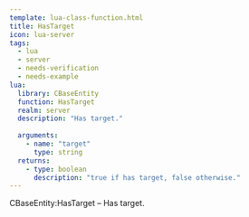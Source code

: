 ```yaml
---
template: lua-class-function.html
title: HasTarget
icon: lua-server
tags:
  - lua
  - server
  - needs-verification
  - needs-example
lua:
  library: CBaseEntity
  function: HasTarget
  realm: server
  description: "Has target."
  
  arguments:
    - name: "target"
      type: string
  returns:
    - type: boolean
      description: "true if has target, false otherwise."
---
```


<div class="lua__search__keywords">
CBaseEntity:HasTarget &#x2013; Has target.
</div>
